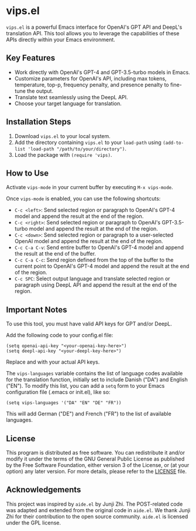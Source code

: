 # vips.el

`vips.el` is a powerful Emacs interface for OpenAI's GPT API and DeepL's translation API. This tool allows you to leverage the capabilities of these APIs directly within your Emacs environment.

## Key Features

- Work directly with OpenAI's GPT-4 and GPT-3.5-turbo models in Emacs.
- Customize parameters for OpenAI's API, including max tokens, temperature, top-p, frequency penalty, and presence penalty to fine-tune the output.
- Translate text seamlessly using the DeepL API.
- Choose your target language for translation.

## Installation Steps

1. Download `vips.el` to your local system.
2. Add the directory containing `vips.el` to your `load-path` using `(add-to-list 'load-path "/path/to/your/directory")`.
3. Load the package with `(require 'vips)`.

## How to Use

Activate `vips-mode` in your current buffer by executing `M-x vips-mode`.

Once `vips-mode` is enabled, you can use the following shortcuts:

- `C-c <left>`: Send selected region or paragraph to OpenAI's GPT-4 model and append the result at the end of the region.
- `C-c <right>`: Send selected region or paragraph to OpenAI's GPT-3.5-turbo model and append the result at the end of the region.
- `C-c <down>`: Send selected region or paragraph to a user-selected OpenAI model and append the result at the end of the region.
- `C-c C-a C-v`: Send entire buffer to OpenAI's GPT-4 model and append the result at the end of the buffer.
- `C-c C-a C-c`: Send region defined from the top of the buffer to the current point to OpenAI's GPT-4 model and append the result at the end of the region.
- `C-c SPC`: Select output language and translate selected region or paragraph using DeepL API and append the result at the end of the region.

## Important Notes

To use this tool, you must have valid API keys for GPT and/or DeepL.

Add the following code to your config.el file:

```emacs-lisp
(setq openai-api-key "<your-openai-key-here>")
(setq deepl-api-key "<your-deepl-key-here>")
```

Replace <your-openai-key-here> and <your-deepl-key-here> with your actual API keys.

The `vips-languages` variable contains the list of language codes available for the translation function, initially set to include Danish ("DA") and English ("EN"). To modify this list, you can add a `setq` form to your Emacs configuration file (.emacs or init.el), like so:

```emacs-lisp
(setq vips-languages '("DA" "EN" "DE" "FR"))
```

This will add German ("DE") and French ("FR") to the list of available languages.

## License

This program is distributed as free software. You can redistribute it and/or modify it under the terms of the GNU General Public License as published by the Free Software Foundation, either version 3 of the License, or (at your option) any later version. For more details, please refer to the [LICENSE](LICENSE) file.

## Acknowledgements

This project was inspired by `aide.el` by Junji Zhi. The POST-related code was adapted and extended from the original code in `aide.el`. We thank Junji Zhi for their contribution to the open source community. `aide.el` is licensed under the GPL license.
